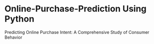 # Online-Purchase-Prediction Using Python
Predicting Online Purchase Intent: A Comprehensive Study of Consumer Behavior
